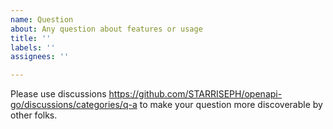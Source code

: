 ```yaml
---
name: Question
about: Any question about features or usage
title: ''
labels: ''
assignees: ''

---
```


Please use discussions https://github.com/STARRISEPH/openapi-go/discussions/categories/q-a to make your question more discoverable by other folks.
